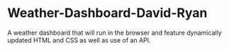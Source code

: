 # Weather-Dashboard-David-Ryan
A weather dashboard that will run in the browser and feature dynamically updated HTML and CSS as well as use of an API.
